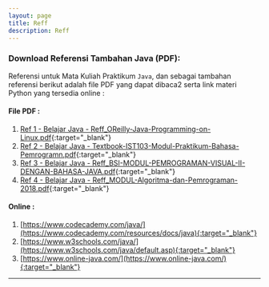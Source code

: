 ```yaml
---
layout: page
title: Reff
description: Reff
---
```


### Download Referensi Tambahan Java (PDF):

Referensi untuk Mata Kuliah Praktikum `Java`, dan sebagai tambahan referensi berikut adalah file PDF yang dapat dibaca2 serta link materi Python yang tersedia online :


#### File PDF :
1. [Ref 1 - Belajar Java - Reff_OReilly-Java-Programming-on-Linux.pdf](assets/reff/Reff_OReilly-Java-Programming-on-Linux.pdf){:target="_blank"}
2. [Ref 2 - Belajar Java - Textbook-IST103-Modul-Praktikum-Bahasa-Pemrogramn.pdf](assets/reff/Textbook-IST103-Modul-Praktikum-Bahasa-Pemrogramn.pdf){:target="_blank"}
3. [Ref 3 - Belajar Java - Reff_BSI-MODUL-PEMROGRAMAN-VISUAL-II-DENGAN-BAHASA-JAVA.pdf](assets/reff/Reff_BSI-MODUL-PEMROGRAMAN-VISUAL-II-DENGAN-BAHASA-JAVA.pdf){:target="_blank"}
3. [Ref 4 - Belajar Java - Reff_MODUL-Algoritma-dan-Pemrograman-2018.pdf](assets/reff/Reff_MODUL-Algoritma-dan-Pemrograman-2018.pdf){:target="_blank"}


#### Online  :
1. [https://www.codecademy.com/java/](https://www.codecademy.com/resources/docs/java){:target="_blank"}
2. [https://www.w3schools.com/java/](https://www.w3schools.com/java/default.asp){:target="_blank"}
3. [https://www.online-java.com/](https://www.online-java.com/){:target="_blank"}


***
